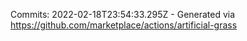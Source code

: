 Commits: 2022-02-18T23:54:33.295Z - Generated via https://github.com/marketplace/actions/artificial-grass
<br>
